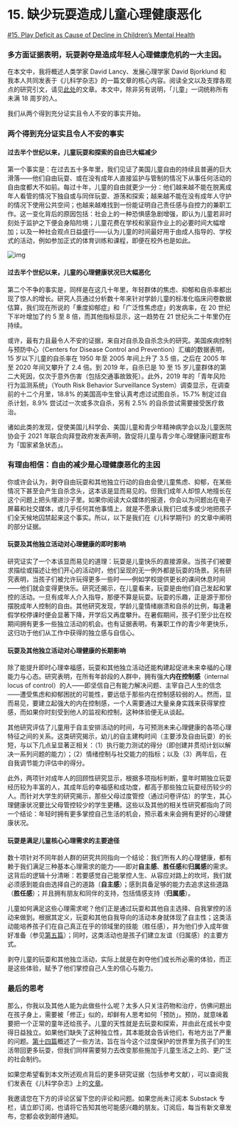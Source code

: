 # 15. 缺少玩耍造成儿童心理健康恶化

[#15. Play Deficit as Cause of Decline in Children’s Mental Health](https://petergray.substack.com/p/15-play-deficit-as-cause-of-decline)

### 多方面证据表明，玩耍剥夺是造成年轻人心理健康危机的一大主因。

在本文中，我将概述人类学家 David Lancy、发展心理学家 David Bjorklund 和我本人共同发表于《儿科学杂志》的一篇文章的核心内容。阅读全文以及支撑各观点的研究引文，请见[此处](https://www.petergray.org/_files/ugd/b4b4f9_f2cb98d004af4ebf9644c8daa30b040e.pdf)的文章。本文中，除非另有说明，「儿童」一词统称所有未满 18 周岁的人。

我们从两个得到充分证实且令人不安的事实开始。

### 两个得到充分证实且令人不安的事实

#### 过去半个世纪以来，儿童玩耍和探索的自由已大幅减少

第一个事实是：在过去五十多年里，我们见证了美国儿童自由的持续且普遍的巨大滑落——他们自由玩耍、或在没有成年人直接监护与管制的情况下从事任何活动的自由度都大不如前。每过十年，儿童的自由就更少一分：他们越来越不能在脱离成年人看管的情况下独自或与同伴玩耍、游荡和探索；越来越不能在没有成年人守护的情况下使用公共空间；也越来越难找到一份能证明自己责任感与自控力的兼职工作。这一变化背后的原因包括：社会上的一种恐惧感急剧增强，即认为儿童若非时刻处于监护之下便会身陷险境；儿童花费在学校和家庭作业上的必要时间大幅增加；以及一种社会观点日益盛行——认为儿童的时间最好用于由成人指导的、学校式的活动，例如参加正式的体育训练和课程，即便在校外也是如此。

![img](https://substackcdn.com/image/fetch/$s_!7FAk!,w_1456,c_limit,f_auto,q_auto:good,fl_progressive:steep/https%3A%2F%2Fsubstack-post-media.s3.amazonaws.com%2Fpublic%2Fimages%2F16d218a3-b808-49ea-879f-14f67cf330bf_1080x675.jpeg)

#### 过去半个世纪以来，儿童的心理健康状况已大幅恶化

第二个不争的事实是，同样是在这几十年里，年轻群体的焦虑、抑郁和自杀率都出现了惊人的增长。研究人员通过分析数十年来针对学龄儿童的标准化临床问卷数据估算，我们现在所说的「重度抑郁症」和「广泛性焦虑症」的发病率，在 20 世纪下半叶增加了约 5 至 8 倍，而其他指标显示，这一趋势在 21 世纪头二十年里仍在持续。

或许，最有力且最令人不安的证据，来自对自杀及自杀念头的研究。美国疾病控制与预防中心（Centers for Disease Control and Prevention）汇编的数据表明，15 岁以下儿童的自杀率在 1950 年至 2005 年间上升了 3.5 倍，之后在 2005 年至 2020 年间又攀升了 2.4 倍。到 2019 年，自杀已是 10 至 15 岁儿童群体的第二大死因，仅次于意外伤害（包括交通事故致死）。此外，2019 年的「青年风险行为监测系统」（Youth Risk Behavior Surveillance System）调查显示，在调查前的十二个月里，18.8% 的美国高中生曾认真考虑过试图自杀，15.7% 制定过自杀计划，8.9% 尝试过一次或多次自杀，另有 2.5% 的自杀尝试需要接受医疗救治。

诸如此类的发现，促使美国儿科学会、美国儿童和青少年精神病学会以及儿童医院协会于 2021 年联合向拜登政府发表声明，敦促将儿童与青少年心理健康问题宣布为「国家紧急状态」。

### 有理由相信：自由的减少是心理健康恶化的主因

你或许会认为，剥夺自由玩耍和其他独立行动的自由会使儿童焦虑、抑郁，在某些情况下甚至会产生自杀念头，这本该是显而易见的。但我们成年人却惊人地擅长在这个问题上把头埋进沙子里。如果你阅读大众媒体的报道，你会以为问题出在电子屏幕和社交媒体，或几乎任何其他事情上，就是不愿承认我们已或多或少地把孩子们全天候地囚禁起来这个事实。所以，以下是我们在《儿科学期刊》的文章中阐明的部分证据。

#### 玩耍及其他独立活动对心理健康的即时影响

研究证实了一个本该显而易见的道理：玩耍是儿童快乐的直接源泉。当孩子们被要求描绘或描述让他们开心的活动时，他们呈现的无一例外都是玩耍的场景。另有研究表明，当孩子们被允许玩得更多一些时——例如学校提供更长的课间休息时间——他们就会变得更快乐。研究还揭示，在儿童看来，玩耍是由他们自己发起和掌控的活动。一旦有成年人介入指导，那便不算是玩耍。玩耍的乐趣，正是源于那份摆脱成年人控制的自由。其他研究发现，学龄儿童情绪崩溃和自杀的比例，每逢暑假学校停课时便会显著下降，开学后又再度攀升。在暑假期间，孩子们至少比在校期间拥有更多一些独立活动的机会。也有证据表明，有兼职工作的青少年更快乐，这归功于他们从工作中获得的独立感与自信心。

#### 玩耍及其他独立活动对心理健康的长期影响

除了能提升即时心理幸福感，玩耍和其他独立活动还能构建起促进未来幸福的心理能力与心态。研究表明，在所有年龄段的人群中，拥有强大**内在控制感**（internal locus of control）的人——即坚信自己有能力解决问题、主宰自己人生的信念——遭受焦虑和抑郁困扰的可能性，要远低于那些内在控制感较弱的人。然而，显而易见，要建立起强大的内在控制感，一个人需要通过大量亲身实践来获得掌控感，而如果你时刻受到他人的监视和控制，这种体验便无从谈起。

其他研究评估了儿童用于自主安排活动的时间，与可预测未来心理健康的各项心理特征之间的关系。这类研究揭示，幼儿的自主建构时间（主要涉及自由玩耍）的长短，与以下几点呈显著正相关：（1）执行能力测试的得分（即创建并贯彻计划以解决一系列问题的能力）；（2）情绪控制与社交能力的指标；以及（3）两年后，在自我调节能力评估中的得分。

此外，两项针对成年人的回顾性研究显示，根据多项指标判断，童年时期独立玩耍经历较为丰富的人，其成年后的幸福感和成功度，都高于那些独立玩耍经历较少的人。而针对大学生的研究揭示，那些父母过度管控（通过问卷评估）的学生，其心理健康状况要比父母管控较少的学生更糟。这些以及其他的相关性研究都指向了同一个结论：年轻时拥有更多掌控自己生活的机会，预示着未来会拥有更好的心理健康状况。

#### 玩耍是满足儿童核心心理需求的主要途径

数十项针对不同年龄人群的研究共同指向一个结论：我们所有人的心理健康，都有赖于我们满足三种基本心理需求的能力——即对**自主感**、**胜任感**和**归属感**的需求。这背后的逻辑十分清晰：若要感觉自己能掌控人生、从容应对路上的坎坷，我们就必须感到能自由选择自己的道路（**自主感**）；感到具备足够的能力去追求这些道路（**胜任感**）；并且拥有朋友和同伴的支持，包括情感支持（**归属感**）。

儿童如何满足这些心理需求呢？他们正是通过玩耍和其他自主选择、自我掌控的活动来做到。根据其定义，玩耍和其他自我导向的活动本身就体现了自主性；这类活动能培养孩子们在自己真正在乎的领域里的技能（胜任感），并为他们步入成年做好准备（参见[第五篇](https://petergray.substack.com/p/5-play-is-how-children-practice-all)）；同时，这类活动也是孩子们建立友谊（归属感）的主要方式。

剥夺儿童的玩耍和其他独立活动，实际上就是在剥夺他们成长所必需的体验，而正是这些体验，赋予了他们掌控自己人生的信心与能力。

### 最后的思考

那么，你我以及其他人能为此做些什么呢？太多人只关注药物和治疗，仿佛问题出在孩子身上，需要被「修正」似的，却鲜有人思考如何「预防」。预防，就意味着要把一个正常的童年还给孩子。儿童的天性就是去玩耍和探索，并由此在成长中变得日益独立。如果他们缺失了这种独立性，其本能就会告诉他们，有地方出了严重的问题。[第十四篇](https://petergray.substack.com/p/14-enabling-childrens-play)概述了一些方法，旨在当今这个过度保护的世界里为孩子们的生活带回更多玩耍，但我们同样需要努力去改变那些施加于儿童生活之上的、更广泛的社会制约。

如果您希望看到本文所述观点背后的更多研究证据（包括参考文献），可以查阅我们发表在《儿科学杂志》上的[文章](https://www.petergray.org/_files/ugd/b4b4f9_f2cb98d004af4ebf9644c8daa30b040e.pdf)。

我邀请您在下方的评论区留下您的评论和问题。如果您尚未订阅本 Substack 专栏，请立即订阅，也请将它告知其他可能感兴趣的朋友。订阅后，每当有新文章发布，您都会收到邮件通知。